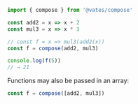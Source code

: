 ```js
import { compose } from '@vates/compose'

const add2 = x => x + 2
const mul3 = x => x * 3

// const f = x => mul3(add2(x))
const f = compose(add2, mul3)

console.log(f(5))
// → 21
```

Functions may also be passed in an array:

```js
const f = compose([add2, mul3])
```
